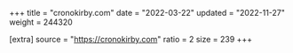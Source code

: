 +++
title = "cronokirby.com"
date = "2022-03-22"
updated = "2022-11-27"
weight = 244320

[extra]
source = "https://cronokirby.com"
ratio = 2
size = 239
+++

